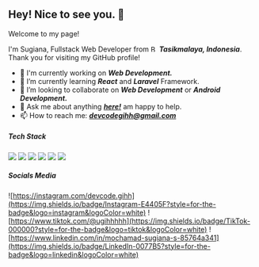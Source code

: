 ## Hey! Nice to see you. 👋

<!--
**devcode-gihh/devcode-gihh** is a ✨ _special_ ✨ repository because its `README.md` (this file) appears on your GitHub profile.

Here are some ideas to get you started:

- 🔭 I’m currently working on ...
- 🌱 I’m currently learning ...
- 👯 I’m looking to collaborate on ...
- 🤔 I’m looking for help with ...
- 💬 Ask me about ...
- 📫 How to reach me: ...
- 😄 Pronouns: ...
- ⚡ Fun fact: ...
-->

Welcome to my page!

I'm Sugiana, Fullstack Web Developer from <img src="https://hatscripts.github.io/circle-flags/flags/id.svg" width="13" height="13" alt="Bendera Indonesia" /> ***Tasikmalaya, Indonesia***.  Thank you for visiting my GitHub profile!

- 🔭 I'm currently working  on ***Web Development.***
- 🌱 I’m currently learning ***React*** and ***Laravel*** Framework.
- 👯 I’m looking to collaborate on ***Web Development*** or ***Android Development.***
- 💬 Ask me about anything ***[here!](https://www.instagram.com/devcode.gihh)*** am happy to help.
- 📫 How to reach me: ***devcodegihh@gmail.com***


##### Tech Stack

<img src="https://img.shields.io/badge/HTML5-E34F26?style=for-the-badge&logo=html5&logoColor=white" /> <img src="https://img.shields.io/badge/CSS3-1572B6?style=for-the-badge&logo=css3&logoColor=white" /> <img src="https://img.shields.io/badge/JavaScript-323330?style=for-the-badge&logo=javascript&logoColor=F7DF1E" /> <img src="https://img.shields.io/badge/PHP-777BB4?style=for-the-badge&logo=php&logoColor=white" />
<img src="https://img.shields.io/badge/React-20232A?style=for-the-badge&logo=react&logoColor=61DAFB" /> <img src="https://img.shields.io/badge/Laravel-FF2D20?style=for-the-badge&logo=laravel&logoColor=white" />

##### Socials Media

![https://instagram.com/devcode.gihh](https://img.shields.io/badge/Instagram-E4405F?style=for-the-badge&logo=instagram&logoColor=white) ![https://www.tiktok.com/@ugihhhhh](https://img.shields.io/badge/TikTok-000000?style=for-the-badge&logo=tiktok&logoColor=white) ![https://www.linkedin.com/in/mochamad-sugiana-s-85764a341](https://img.shields.io/badge/LinkedIn-0077B5?style=for-the-badge&logo=linkedin&logoColor=white)
